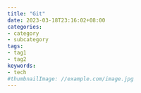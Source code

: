 ```yaml
---
title: "Git"
date: 2023-03-18T23:16:02+08:00
categories:
- category
- subcategory
tags:
- tag1
- tag2
keywords:
- tech
#thumbnailImage: //example.com/image.jpg
---
```


<!--more-->
